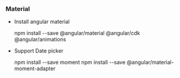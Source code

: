 ### Material
* Install angular material

     npm install --save @angular/material @angular/cdk 
@angular/animations

* Support Date picker

    npm install --save moment
    npm install --save @angular/material-moment-adapter
